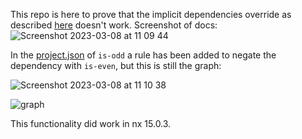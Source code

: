 This repo is here to prove that the implicit dependencies override as described [here](https://nx.dev/reference/project-configuration#implicitdependencies) doesn't work.
Screenshot of docs:
![Screenshot 2023-03-08 at 11 09 44](https://user-images.githubusercontent.com/23667517/223671021-df3c1c43-97ad-402c-82c0-247d736b84f3.png)


In the [project.json](https://github.com/rdenner/nx-implicit-dependencies-broken/blob/main/packages/is-odd/project.json#L6) of `is-odd` a rule has been added to negate the dependency with `is-even`, but this is still the graph:

![Screenshot 2023-03-08 at 11 10 38](https://user-images.githubusercontent.com/23667517/223671206-28c8cbc7-73e3-4a26-83af-99b7226dab2f.png)

![graph](https://user-images.githubusercontent.com/23667517/223670090-5058ac4f-8413-4bf8-98b6-a50020738626.png)

This functionality did work in nx 15.0.3.
